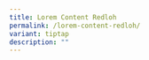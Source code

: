 ```yaml
---
title: Lorem Content Redloh
permalink: /lorem-content-redloh/
variant: tiptap
description: ""
---
```


